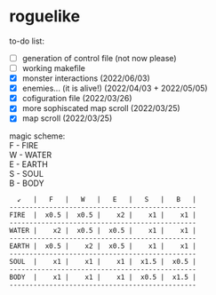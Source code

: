# roguelike

to-do list:
- [ ] generation of control file (not now please)
- [ ] working makefile
- [x] monster interactions (2022/06/03)
- [x] enemies... (it is alive!) (2022/04/03 + 2022/05/05)
- [x] cofiguration file (2022/03/26)
- [x] more sophiscated map scroll (2022/03/25)
- [x] map scroll (2022/03/25)

magic scheme:   
F - FIRE  
W - WATER  
E - EARTH  
S - SOUL  
B - BODY  

```-----------------------------------------------
  ↙   |   F   |   W   |   E   |   S   |   B   |
-----------------------------------------------
FIRE  |  x0.5 |  x0.5 |    x2 |    x1 |    x1 |
-----------------------------------------------
WATER |    x2 |  x0.5 |  x0.5 |    x1 |    x1 |
-----------------------------------------------
EARTH |  x0.5 |    x2 |  x0.5 |    x1 |    x1 |
-----------------------------------------------
SOUL  |    x1 |    x1 |    x1 |  x1.5 |  x0.5 |
-----------------------------------------------
BODY  |    x1 |    x1 |    x1 |  x0.5 |  x1.5 |
-----------------------------------------------
```
